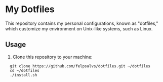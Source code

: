 # My Dotfiles

This repository contains my personal configurations, known as "dotfiles," which customize my environment on Unix-like systems, such as Linux.
## Usage

1. Clone this repository to your machine:

```shell
  git clone https://github.com/felpsalvs/dotfiles.git ~/dotfiles
  cd ~/dotfiles
  ./install.sh
```
